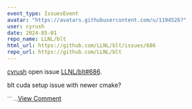 ```yaml
---
event_type: IssuesEvent
avatar: "https://avatars.githubusercontent.com/u/1194526?"
user: cyrush
date: 2024-05-01
repo_name: LLNL/blt
html_url: https://github.com/LLNL/blt/issues/686
repo_url: https://github.com/LLNL/blt
---
```


<a href='https://github.com/cyrush' target='_blank'>cyrush</a> open issue <a href='https://github.com/LLNL/blt/issues/686' target='_blank'>LLNL/blt#686</a>.

<p>blt cuda setup issue with newer cmake?</p><small>```...</small><a href='https://github.com/LLNL/blt/issues/686' target='_blank'>View Comment</a>